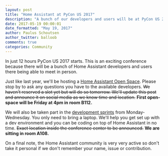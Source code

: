 ```yaml
---
layout: post
title: "Home Assistant at PyCon US 2017"
description: "A bunch of our developers and users will be at PyCon US 2017."
date: 2017-05-19 00:00:01
date_formatted: "May 19, 2017"
author: Paulus Schoutsen
author_twitter: balloob
comments: true
categories: Community
---
```


In just 12 hours PyCon US 2017 starts. This is an exciting conference because there will be a bunch of Home Assistant developers and users there being able to meet in person.

Just like last year, we'll be hosting a [Home Assistant Open Space](https://us.pycon.org/2017/events/open-spaces/). Please stop by to ask any questions you have to the available developers. ~~We haven't reserved a slot yet but will do so tomorrow. We'll update this post and announce it on social media as we know time and location.~~ **First open-space will be Friday at 4pm in room B112.**

We will also be taken part in the [development sprints](https://us.pycon.org/2017/community/sprints/) from Monday-Wednesday. You only need to bring a laptop. We'll help you get set up with a dev environment and you can be coding on top of Home Assistant in no time. ~~Exact location inside the conference center to be announced.~~ **We are sitting in room A108.**

On a final note, the Home Assistant community is very very active so don't take it personal if we don't remember your name, issue or contribution.
